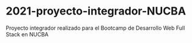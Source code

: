 # 2021-proyecto-integrador-NUCBA
Proyecto integrador realizado para el Bootcamp de Desarrollo Web Full Stack en NUCBA
